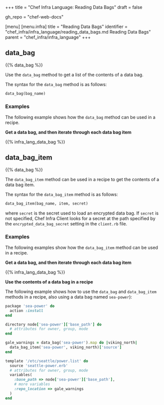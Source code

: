+++
title = "Chef Infra Language: Reading Data Bags"
draft = false

gh_repo = "chef-web-docs"

[menu]
  [menu.infra]
    title = "Reading Data Bags"
    identifier = "chef_infra/infra_language/reading_data_bags.md Reading Data Bags"
    parent = "chef_infra/infra_language"
+++

## data_bag

{{% data_bag %}}

Use the `data_bag` method to get a list of the contents of a data bag.

The syntax for the `data_bag` method is as follows:

```ruby
data_bag(bag_name)
```

### Examples

The following example shows how the `data_bag` method can be used in a recipe.

**Get a data bag, and then iterate through each data bag item**

{{% infra_lang_data_bag %}}

## data_bag_item

{{% data_bag %}}

The `data_bag_item` method can be used in a recipe to get the contents of a data bag item.

The syntax for the `data_bag_item` method is as follows:

```ruby
data_bag_item(bag_name, item, secret)
```

where `secret` is the secret used to load an encrypted data bag. If `secret` is not specified, Chef Infra Client looks for a secret at the path specified by the `encrypted_data_bag_secret` setting in the `client.rb` file.

### Examples

The following examples show how the `data_bag_item` method can be used in a recipe.

**Get a data bag, and then iterate through each data bag item**

{{% infra_lang_data_bag %}}

**Use the contents of a data bag in a recipe**

The following example shows how to use the `data_bag` and `data_bag_item` methods in a recipe, also using a data bag named `sea-power`):

```ruby
package 'sea-power' do
  action :install
end

directory node['sea-power']['base_path'] do
  # attributes for owner, group, mode
end

gale_warnings = data_bag('sea-power').map do |viking_north|
  data_bag_item('sea-power', viking_north)['source']
end

template '/etc/seattle/power.list' do
  source 'seattle-power.erb'
  # attributes for owner, group, mode
  variables(
    :base_path => node['sea-power']['base_path'],
    # more variables
    :repo_location => gale_warnings
  )
end
```